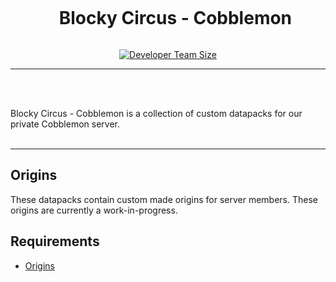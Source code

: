 <div align="center">
<div id="user-content-toc">
  <ul>
    <summary><h1 style="display: inline-block;">Blocky Circus - Cobblemon</h1></summary>
  </ul>
</div>

[![Developer Team Size](https://img.shields.io/github/contributors/DartRuffian/Blocky-Circus-Cobblemon?logo=github&label=Dev%20Team%20Size&labelColor=444D56)](https://github.com/DartRuffian/Blocky-Circus-Cobblemon/graphs/contributors)

</div>

---
<br>
<br>

Blocky Circus - Cobblemon is a collection of custom datapacks for our private Cobblemon server.
<br>
<br>

---

## Origins

These datapacks contain custom made origins for server members. These origins are currently a work-in-progress.


## Requirements
- [Origins](https://modrinth.com/mod/origins)